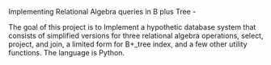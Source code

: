 Implementing Relational Algebra queries in B plus Tree - 

The goal of this project is to Implement a hypothetic database system that consists of simplified versions for three relational algebra operations, select, project,
and join, a limited form for B+_tree index, and a few other utility functions. The language is Python.

